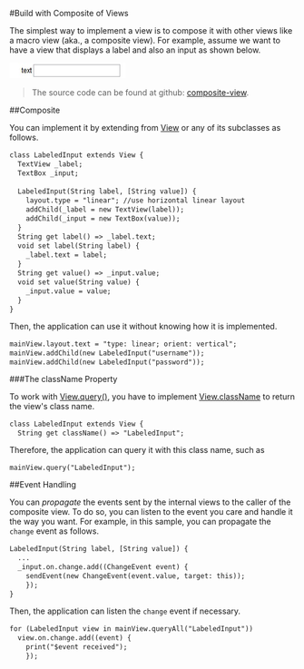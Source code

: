#Build with Composite of Views

The simplest way to implement a view is to compose it with other views like a macro view (aka., a composite view). For example, assume we want to have a view that displays a label and also an input as shown below.

![A Composite View](composite.jpg?raw=true)

> The source code can be found at github: [composite-view](source:example).

##Composite

You can implement it by extending from [View](api:view) or any of its subclasses as follows.

    class LabeledInput extends View {
      TextView _label;
      TextBox _input;

      LabeledInput(String label, [String value]) {
        layout.type = "linear"; //use horizontal linear layout
        addChild(_label = new TextView(label));
        addChild(_input = new TextBox(value));
      }
      String get label() => _label.text;
      void set label(String label) {
        _label.text = label;
      }
      String get value() => _input.value;
      void set value(String value) {
        _input.value = value;
      }
    }

Then, the application can use it without knowing how it is implemented.

    mainView.layout.text = "type: linear; orient: vertical";
    mainView.addChild(new LabeledInput("username"));
    mainView.addChild(new LabeledInput("password"));

###The className Property

To work with [View.query()](api:view), you have to implement [View.className](api:view) to return the view's class name.

    class LabeledInput extends View {
      String get className() => "LabeledInput";

Therefore, the application can query it with this class name, such as

    mainView.query("LabeledInput");

##Event Handling

You can *propagate* the events sent by the internal views to the caller of the composite view. To do so, you can listen to the event you care and handle it the way you want. For example, in this sample, you can propagate the `change` event as follows.

    LabeledInput(String label, [String value]) {
      ...
      _input.on.change.add((ChangeEvent event) {
        sendEvent(new ChangeEvent(event.value, target: this));
        });
    }

Then, the application can listen the `change` event if necessary.

    for (LabeledInput view in mainView.queryAll("LabeledInput"))
      view.on.change.add((event) {
        print("$event received");
        });
